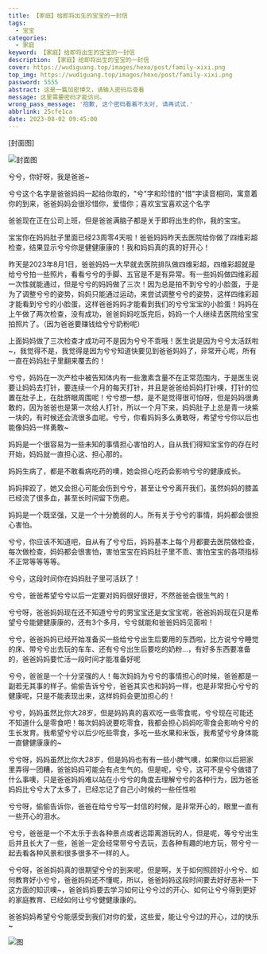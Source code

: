 ```yaml
---
title: 【家庭】给即将出生的宝宝的一封信
tags:
  - 宝宝
categories:
  - 家庭
keyword: 【家庭】给即将出生的宝宝的一封信
description: 【家庭】给即将出生的宝宝的一封信
cover: https://wudiguang.top/images/hexo/post/family-xixi.png
top_img: https://wudiguang.top/images/hexo/post/family-xixi.png
password: 5555
abstract: 这是一篇加密博文，请输入密码后查看
message: 这里需要密码才能访问。
wrong_pass_message: '抱歉, 这个密码看着不太对, 请再试试.'
abbrlink: 25cfe1ca
date: 2023-08-02 09:45:00
---
```


[封面图]

![封面图](https://wudiguang.top/images/hexo/post/family-xixi.png)

兮兮，你好呀，我是爸爸~

兮兮这个名字是爸爸妈妈一起给你取的，"兮"字和珍惜的"惜"字读音相同，寓意着你的到来，爸爸妈妈会很珍惜你，爱惜你；喜欢宝宝喜欢这个名字

爸爸现在正在公司上班，但是爸爸满脑子都是关于即将出生的你，我的宝宝。

宝宝你在妈妈肚子里面已经23周零4天啦！爸爸妈妈昨天去医院给你做了四维彩超检查，结果显示兮兮你是健健康康的！我和妈妈真的真的好开心！

昨天是2023年8月1日，爸爸妈妈一大早就去医院排队做四维彩超，四维彩超就是给兮兮拍一些照片，看看兮兮的手脚、五官是不是有异常。有一些妈妈做四维彩超一次性就能通过，但是兮兮的妈妈做了三次！因为总是拍不到兮兮的小脸蛋，于是为了调整兮兮的姿势，妈妈只能通过运动，来尝试调整兮兮的姿势，这样四维彩超才能看到兮兮的小脸蛋，这样爸爸妈妈才能看到我们的兮兮宝宝的小脸蛋！妈妈在上午做了两次检查，没有成功，爸爸妈妈吃饭完后，妈妈一个人继续去医院给宝宝拍照片了。（因为爸爸要赚钱给兮兮奶粉呢）

上面妈妈做了三次检查才成功可不是因为兮兮不乖哦！医生说是因为兮兮太活跃啦~，我觉得不是，我觉得是因为兮兮知道快要见到爸爸妈妈了，非常开心呢，所有一直在妈妈肚子里翻来覆去的！

兮兮，妈妈在一次产检中被告知体内有一些激素含量不在正常范围内，于是医生说要让妈妈去打针，要连续一个月的每天打针，并且是爸爸给妈妈打针噢，打针的位置在肚子上，在肚脐眼周围呢！兮兮想一想，是不是觉得很可怕呀，但是妈妈很勇敢的，因为爸爸也是第一次给人打针，所以一个月下来，妈妈肚子上总是青一块紫一块的，有时候还会流很多血呢。兮兮，你看妈妈多么勇敢呀，希望兮兮你以后也能像妈妈一样勇敢~

妈妈是一个很容易为一些未知的事情担心害怕的人，自从我们得知宝宝你的存在时开始，妈妈就一直担心这、担心那的。

妈妈生病了，都是不敢看病吃药的噢，她会担心吃药会影响兮兮的健康成长。

妈妈摔跤了，她又会担心可能会伤到兮兮，甚至让兮兮离开我们，虽然妈妈的膝盖已经流了很多血，甚至长时间留下伤疤。

妈妈是一个既坚强，又是一个十分脆弱的人。所有关于兮兮的事情，妈妈都会很担心害怕。

兮兮，你应该不知道吧，自从有了兮兮后，妈妈基本上每个月都要去医院做检查，每次做检查，妈妈都会很害怕，害怕宝宝在妈妈肚子里不乖、害怕宝宝的各项指标不正常等等等等。

兮兮，这段时间你在妈妈肚子里可活跃了！

兮兮，爸爸希望兮兮以后一定要对妈妈很好很好，不然爸爸会很生气的！

兮兮呀，爸爸妈妈现在还不知道兮兮的男宝宝还是女宝宝呢，爸爸妈妈现在只是希望兮兮能健健康康的，还有3个多月，兮兮就能和爸爸妈妈见面啦！

兮兮，爸爸妈妈已经开始准备买一些给兮兮出生后要用的东西啦，比方说兮兮睡觉的床、带兮兮出去玩的车车、还有兮兮出生后要吃的奶粉...，有好多东西要准备的，爸爸妈妈要忙活一段时间才能准备好呢

兮兮，爸爸是一个十分坚强的人！每次妈妈为兮兮的事情担心的时候，爸爸都是一副若无其事的样子。偷偷告诉兮兮，爸爸其实也和妈妈一样，也是非常担心兮兮的健康呢，只是不能表现出来，这样妈妈会更加担心的！

兮兮，妈妈虽然比你大28岁，但是妈妈真的喜欢吃一些零食呢，兮兮现在可能还不知道什么是零食吧！每次妈妈说要吃零食，我都会担心妈妈吃零食会影响兮兮的生长发育。我希望兮兮以后少吃些零食，多吃一些水果和米饭，我希望兮兮身体能一直健健康康的~

兮兮呀，妈妈虽然比你大28岁，但是妈妈也有有一些小脾气噢，如果你以后把家里弄得一团糟，爸爸妈妈可能会有点生气的。但是呢，兮兮，这可不是兮兮做错了什么事噢，只是爸爸妈妈难以站在小兮兮的角度去理解兮兮的各种行为，因为爸爸妈妈比兮兮大了太多了，已经忘记了自己小时候的一些任性啦

兮兮呀，偷偷告诉你，爸爸在给兮兮写一封信的时候，是非常开心的，眼里一直有一些开心的泪水。

兮兮，爸爸是一个不太乐于去各种景点或者远距离游玩的人，但是呢，等兮兮出生后并且长大了一些，爸爸一定会经常带兮兮去玩，去各种有趣的地方玩，带兮兮一起去看各种风景和很多很多不一样的人。

兮兮呀，爸爸妈妈真的很期望兮兮的到来呢，但是啊，关于如何照顾好小兮兮、如何教育好小兮兮，爸爸妈妈还不懂呢，所以，爸爸妈妈这段时间要去好好恶补一下这方面的知识噢~，爸爸妈妈要去学习如何让兮兮过的开心、如何让兮兮得到更好的家庭教育、已经如何让兮兮健健康康的。

爸爸妈妈希望兮兮能感受到我们对你的爱，这些爱，能让兮兮过的开心，过的快乐~

![图](https://wudiguang.top/images/hexo/post/family-xixi01.png)


